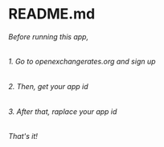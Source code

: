 # README.md

######    Before running this app,
###### 1. Go to *openexchangerates.org* and sign up
###### 2. Then, get your app id
###### 3. After that, raplace your app id
 
###### That's it!

